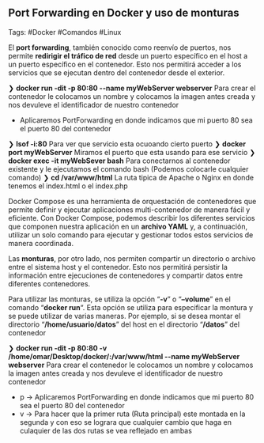 ## Port Forwarding en Docker y uso de monturas

Tags: #Docker #Comandos #Linux 

El **port forwarding**, también conocido como reenvío de puertos, nos permite **redirigir el tráfico de red** desde un puerto específico en el host a un puerto específico en el contenedor. Esto nos permitirá acceder a los servicios que se ejecutan dentro del contenedor desde el exterior.

❯ **docker run -dit -p 80:80 --name myWebServer webserver** Para crear el contenedor le colocamos un nombre y colocamos la imagen antes creada y nos devuleve el identificador de nuestro contenedor
* Aplicaremos PortForwarding en donde indicamos que mi puerto 80 sea el puerto 80 del contenedor

❯ **lsof -i:80** Para ver que servicio esta ocuoando cierto puerto
❯ **docker port myWebServer** Miramos el puerto que esta usando para ese servicio
❯ **docker exec -it myWebSever bash** Para conectarnos al contenedor existente y le ejecutamos el comando bash (Podemos colocarle cualquier comando)
	❯ **cd /var/www/html** La ruta tipica de Apache o Nginx en donde tenemos el index.html o el index.php

Docker Compose es una herramienta de orquestación de contenedores que permite definir y ejecutar aplicaciones multi-contenedor de manera fácil y eficiente. Con Docker Compose, podemos describir los diferentes servicios que componen nuestra aplicación en un **archivo YAML** y, a continuación, utilizar un solo comando para ejecutar y gestionar todos estos servicios de manera coordinada.


Las **monturas**, por otro lado, nos permiten compartir un directorio o archivo entre el sistema host y el contenedor. Esto nos permitirá persistir la información entre ejecuciones de contenedores y compartir datos entre diferentes contenedores.

Para utilizar las monturas, se utiliza la opción “**-v**” o “**–volume**” en el comando “**docker run**“. Esta opción se utiliza para especificar la montura y se puede utilizar de varias maneras. Por ejemplo, si se desea montar el directorio “**/home/usuario/datos**” del host en el directorio “**/datos**” del contenedor

❯ **docker run -dit -p 80:80 -v /home/omar/Desktop/docker/:/var/www/html --name myWebServer webserver** Para crear el contenedor le colocamos un nombre y colocamos la imagen antes creada y nos devuleve el identificador de nuestro contenedor
* p -> Aplicaremos PortForwarding en donde indicamos que mi puerto 80 sea el puerto 80 del contenedor
* v -> Para hacer que la primer ruta (Ruta principal) este montada en la segunda y con eso se lograra que cualquier cambio que haga en culaquier de las dos rutas se vea reflejado en ambas